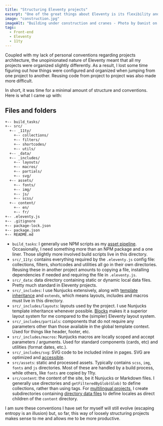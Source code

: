 ```yaml
---
title: "Structuring Eleventy projects"
excerpt: "One of the great things about Eleventy is its flexibility and its lack of assumptions about how your projects should be organized. However, in order to preserve my own sanity, I needed to come up with a default files and folders architecture that made sense to me."
image: "construction.jpg"
imageAlt: "Building under construction and cranes - Photo by Danist on Unsplash"
tags:
  - Front-end
  - Eleventy
  - 11ty
---
```


Coupled with my lack of personal conventions regarding projects architecture, the unopinionated nature of Eleventy meant that all my projects were organized slightly differently. As a result, I lost some time figuring out how things were configured and organized when jumping from one project to another. Reusing code from project to project was also made more difficult.

In short, it was time for a minimal amount of structure and conventions. Here is what I came up with:

## Files and folders

```txt
+-- build_tasks/
+-- src/
  +-- _11ty/
    +-- collections/
    +-- filters/
    +-- shortcodes/
    +-- utils/
  +-- _data/
  +-- _includes/
    +-- layouts/
    +-- macros/
    +-- partials/
    +-- svg/
  +-- assets/
    +-- fonts/
    +-- img/
    +-- js/
    +-- scss/
  +-- content/
    +-- en/
    +-- fr/
+-- .eleventy.js
+-- .gitignore
+-- package-lock.json
+-- package.json
+-- README.md
```

- `build_tasks`: I generally use NPM scripts as my [asset pipeline](https://mxb.dev/blog/eleventy-asset-pipeline/). Occasionally, I need something more than an NPM package and a one liner. Those slightly more involved build scripts live in this directory.
- `src/_11ty`: contains everything required by the `.eleventy.js` config file: collections, filters, shortcodes and utilities all go in their own directories. Reusing these in another project amounts to copying a file, installing dependencies if needed and requiring the file in `.eleventy.js`.
- `src/_data`: data directory containing static or dynamic local data files. Pretty much standard in Eleventy projects.
- `src/_includes`: I use Nunjucks extensively, along with [template inheritance](https://mozilla.github.io/nunjucks/templating.html#extends) and `extends`, which means layouts, includes and macros must live in this directory.
- `src/_includes/layouts`: layouts used by the project. I use Nunjucks template inheritance whenever possible. [Blocks](https://mozilla.github.io/nunjucks/templating.html#block) makes it a superior layout system for me compared to the (simpler) Eleventy layout system.
- `src/_includes/partials`: components that do not require any parameters other than those available in the global template context. Used for things like header, footer, etc.
- `src/_includes/macros`: Nunjucks macros are locally scoped and accept parameters / arguments. Used for standard components (cards, etc) and utilities (format dates, etc.).
- `src/_includes/svg`: SVG code to be included inline in pages. SVG are optimized and [accessible](https://css-tricks.com/accessible-svgs/).
- `src/assets`: static and processed assets. Typically contains `scss`, `img`, `fonts` and `js` directories. Most of these are handled by a build process, while others, like `fonts` are copied by 11ty.
- `src/content`: the content of the site, be it Nunjucks or Markdown files. I generally use directories and `getFilteredByGlob(Glob)` to define collections, rather than using tags. For [multilingual projects](/blog/multilingual-sites-eleventy/), I create subdirectories containing [directory data files](https://www.11ty.dev/docs/data-template-dir/) to define locales as direct children of the `content` directory.

I am sure these conventions I have set for myself will still evolve (escaping entropy is an illusion) but, so far, this way of loosely structuring projects makes sense to me and allows me to be more productive.